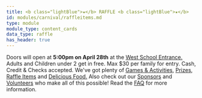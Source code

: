 ```yaml
---
title: <b class="lightBlue">★</b> RAFFLE <b class="lightBlue">★</b>
id: modules/carnival/raffleitems.md
type: module
module_type: content_cards
data_type: raffle
has_header: true
---
```

Doors will open at **5:00pm on April 28th** at the [West School Entrance.]() Adults and Children under 2 get in free. Max $30 per family for entry. Cash, Credit & Checks accepted. We've got plenty of [Games & Activities](), [Prizes](), [Raffle Items]() and [Delicious Food.]() Also check out our [Sponsors]() and [Volunteers]() who make all of this possible! Read the [FAQ]() for more information.
